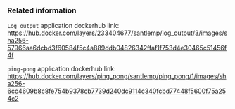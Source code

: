 ### Related information

`Log output` application dockerhub link: https://hub.docker.com/layers/233404677/santlemp/log_output/3/images/sha256-57966aa6dcbd3f60584f5c4a889ddb04826342ffaf1f753d4e30465c51456f4f

`ping-pong` application dockerhub link: https://hub.docker.com/layers/ping_pong/santlemp/ping_pong/1/images/sha256-6cc4609b8c8fe754b9378cb7739d240dc9114c340fcbd77448f5600f75a254c2 

